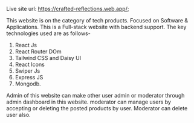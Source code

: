Live site url: https://crafted-reflections.web.app/;

This website is on the category of tech products. Focused on Software & Applications. This is a Full-stack website with backend support. The key technologies used are as follows-

1. React Js
2. React Router DOm
3. Tailwind CSS and Daisy UI
4. React Icons
5. Swiper Js
6. Express JS
7. Mongodb.

Admin of this website can make other user admin or moderator through admin dashboard in this website. moderator can manage users by accepting or deleting the posted products by user. Moderator can delete user also.
